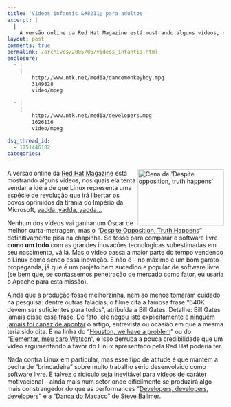 ```yaml
---
title: 'Vídeos infantis &#8211; para adultos'
excerpt: |
  |
    A versão online da Red Hat Magazine está mostrando alguns vídeos, nos quais ela tenta vendar a idéia de que Linux representa uma espécie de revolução que irá libertar os povos oprimidos da tirania do Império da Microsoft, yadda, yadda,...
layout: post
comments: true
permalink: /archives/2005/06/videos_infantis.html
enclosure:
  - |
    |
        http://www.ntk.net/media/dancemonkeyboy.mpg
        3149828
        video/mpeg

  - |
    |
        http://www.ntk.net/media/developers.mpg
        1626116
        video/mpeg

dsq_thread_id:
  - 1751446182
categories:
---
```

<img title="Cena de 'Despite opposition, truth happens'" src="//chester.me/archives/img/truth.jpg" width="200" height="130" align="right" style="margin-left:2px" />A versão online da [Red Hat Magazine][1] está mostrando alguns vídeos, nos quais ela tenta vendar a idéia de que Linux representa uma espécie de revolução que irá libertar os povos oprimidos da tirania do Império da Microsoft, [yadda, yadda, yadda&#8230;][2]

Nenhum dos vídeos vai ganhar um Oscar de melhor curta-metragem, mas o &#8220;[Despite Opposition, Truth Happens][3]&#8221; definitivamente pisa na chapinha. Se fosse para comparar o software livre **como um todo** com as grandes inovações tecnológicas subestimadas em seu nascimento, vá lá. Mas o vídeo passa a maior parte do tempo vendendo o Linux como sendo essa inovação. E não é &#8211; no máximo é um bom garoto-propaganda, já que é um projeto bem sucedido e popular de software livre (se bem que, se contássemos penetração de mercado como fator, eu usaria o Apache para esta missão).

Ainda que a produção fosse melhorzinha, nem ao menos tomaram cuidado na pesquisa: dentre outras falácias, o filme cita a famosa frase &#8220;640K devem ser suficientes para todos&#8221;, atribuída a Bill Gates. Detalhe: Bill Gates </b>jamais</b> disse essa frase. De fato, ele [negou isto explicitamente][4] e [ninguém jamais foi capaz de apontar][5] o artigo, entrevista ou ocasião em que a mesma teria sido dita. É na linha do &#8220;[Houston, we have a problem][6]&#8221; ou do &#8220;[Elementar, meu caro Watson][7]&#8220;, e isso derruba a pouca credibilidade que um vídeo argumentando a favor do Linux apresentado pela Red Hat poderia ter.

Nada contra Linux em particular, mas esse tipo de atitude é que mantém a pecha de &#8220;brincadeira&#8221; sobre muito trabalho sério desenvolvido como software livre. E talvez o ridículo seja inevitável para vídeos de caráter motivacional &#8211; ainda mais num setor onde dificilmente se produzirá algo mais constrangedor do que as performances &#8220;[Developers, developers, developers][8]&#8221; e a &#8220;[Dança do Macaco][9]&#8221; de Steve Ballmer.

 [1]: http://www.redhat.com/magazine/
 [2]: http://www.urbandictionary.com/define.php?term=yadda+yadda+yadda
 [3]: http://www.redhat.com/magazine/008jun05/features/truth_happens/
 [4]: http://www.nybooks.com/articles/15180#fn*
 [5]: http://en.wikiquote.org/wiki/Bill_Gates#Wrongly_Attributed
 [6]: http://en.wikipedia.org/wiki/Apollo_13#Quote
 [7]: http://www.sherlockbrasil.hpg.ig.com.br/complementar/atores.htm
 [8]: http://www.ntk.net/media/developers.mpg
 [9]: http://www.ntk.net/media/dancemonkeyboy.mpg
